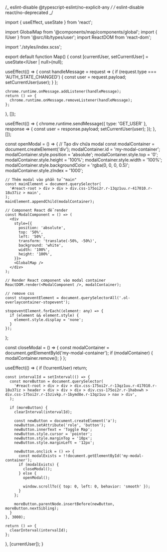 /_ eslint-disable @typescript-eslint/no-explicit-any _/
/_ eslint-disable react/no-deprecated _/

import { useEffect, useState } from 'react';

import GlobalMap from '@components/map/components/global';
import { IUser } from '@src/lib/types/user';
import ReactDOM from 'react-dom';

import './styles/index.scss';

export default function Map() {
const [currentUser, setCurrentUser] = useState<IUser | null>(null);

useEffect(() => {
const handleMessage = request => {
if (request.type === 'AUTH_STATE_CHANGED') {
const user = request.payload;
setCurrentUser(user);
}
};

    chrome.runtime.onMessage.addListener(handleMessage);
    return () => {
      chrome.runtime.onMessage.removeListener(handleMessage);
    };

}, []);

useEffect(() => {
chrome.runtime.sendMessage({ type: 'GET_USER' }, response => {
const user = response.payload;
setCurrentUser(user);
});
}, []);

const openModal = () => {
// Tạo div chứa modal
const modalContainer = document.createElement('div');
modalContainer.id = 'my-modal-container';
modalContainer.style.position = 'absolute';
modalContainer.style.top = '0';
modalContainer.style.height = '100%';
modalContainer.style.width = '100%';
modalContainer.style.backgroundColor = 'rgba(0, 0, 0, 0.5)';
modalContainer.style.zIndex = '1000';

    // Thêm modal vào phần tử "main"
    const mainElement = document.querySelector(
      '#react-root > div > div > div.css-175oi2r.r-13qz1uu.r-417010.r-18u37iz > main',
    );
    mainElement.appendChild(modalContainer);

    // Component React để render
    const ModalComponent = () => (
      <div
        style={{
          position: 'absolute',
          top: '50%',
          left: '50%',
          transform: 'translate(-50%, -50%)',
          background: 'white',
          width: '100%',
          height: '100%',
        }}>
        <GlobalMap />
      </div>
    );

    // Render React component vào modal container
    ReactDOM.render(<ModalComponent />, modalContainer);

    // remove css
    const stopeventElement = document.querySelectorAll('.ol-overlaycontainer-stopevent');

    stopeventElement.forEach((element: any) => {
      if (element && element.style) {
        element.style.display = 'none';
      }
    });

};

const closeModal = () => {
const modalContainer = document.getElementById('my-modal-container');
if (modalContainer) {
modalContainer.remove();
}
};

useEffect(() => {
if (!currentUser) return;

    const intervalId = setInterval(() => {
      const moreButton = document.querySelector(
        '#react-root > div > div > div.css-175oi2r.r-13qz1uu.r-417010.r-18u37iz > header > div > div > div > div.css-175oi2r.r-1habvwh > div.css-175oi2r.r-15zivkp.r-1bymd8e.r-13qz1uu > nav > div',
      );

      if (moreButton) {
        clearInterval(intervalId);

        const newButton = document.createElement('a');
        newButton.setAttribute('role', 'button');
        newButton.innerText = 'Toggle Map';
        newButton.style.cursor = 'pointer';
        newButton.style.marginTop = '10px';
        newButton.style.marginLeft = '12px';

        newButton.onclick = () => {
          const modalExists = !!document.getElementById('my-modal-container');
          if (modalExists) {
            closeModal();
          } else {
            openModal();

            window.scrollTo({ top: 0, left: 0, behavior: 'smooth' });
          }
        };

        moreButton.parentNode.insertBefore(newButton, moreButton.nextSibling);
      }
    }, 3000);

    return () => {
      clearInterval(intervalId);
    };

}, [currentUser]);
}
